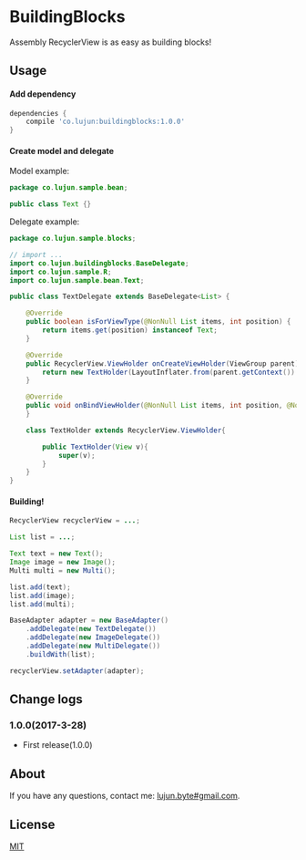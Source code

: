# BuildingBlocks

Assembly RecyclerView is as easy as building blocks!

## Usage

#### Add dependency

```groovy
dependencies {
    compile 'co.lujun:buildingblocks:1.0.0'
}
```

#### Create model and delegate

Model example:

```java
package co.lujun.sample.bean;

public class Text {}
```

Delegate example:

```java
package co.lujun.sample.blocks;

// import ...
import co.lujun.buildingblocks.BaseDelegate;
import co.lujun.sample.R;
import co.lujun.sample.bean.Text;

public class TextDelegate extends BaseDelegate<List> {

    @Override
    public boolean isForViewType(@NonNull List items, int position) {
        return items.get(position) instanceof Text;
    }

    @Override
    public RecyclerView.ViewHolder onCreateViewHolder(ViewGroup parent) {
        return new TextHolder(LayoutInflater.from(parent.getContext()).inflate(R.layout.xxx, parent, false));
    }

    @Override
    public void onBindViewHolder(@NonNull List items, int position, @NonNull RecyclerView.ViewHolder holder) {
    }

    class TextHolder extends RecyclerView.ViewHolder{

        public TextHolder(View v){
            super(v);
        }
    }
}
```

#### Building!

```java
RecyclerView recyclerView = ...;

List list = ...;

Text text = new Text();
Image image = new Image();
Multi multi = new Multi();

list.add(text);
list.add(image);
list.add(multi);

BaseAdapter adapter = new BaseAdapter()
    .addDelegate(new TextDelegate())
    .addDelegate(new ImageDelegate())
    .addDelegate(new MultiDelegate())
    .buildWith(list);

recyclerView.setAdapter(adapter);
```

## Change logs

### 1.0.0(2017-3-28)
- First release(1.0.0)

## About

If you have any questions, contact me: [lujun.byte#gmail.com](mailto:lujun.byte@gmail.com).

## License

[MIT](LICENSE)
